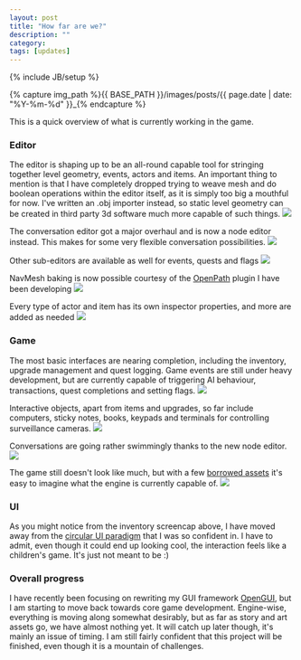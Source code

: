 ```yaml
---
layout: post
title: "How far are we?"
description: ""
category: 
tags: [updates]
---
```

{% include JB/setup %}

{% capture img_path %}{{ BASE_PATH }}/images/posts/{{ page.date | date: "%Y-%m-%d" }}_{% endcapture %}

This is a quick overview of what is currently working in the game.

<!--more-->

### Editor
The editor is shaping up to be an all-round capable tool for stringing together level geometry, events, actors and items. An important thing to mention is that I have completely dropped trying to weave mesh and do boolean operations within the editor itself, as it is simply too big a mouthful for now. I've written an .obj importer instead, so static level geometry can be created in third party 3d software much more capable of such things.
<a href="{{ img_path }}overview.jpg"><img src="{{ img_path }}overview.jpg" /></a>

The conversation editor got a major overhaul and is now a node editor instead. This makes for some very flexible conversation possibilities.
<a href="{{ img_path }}convotree.jpg"><img src="{{ img_path }}convotree.jpg" /></a>

Other sub-editors are available as well for events, quests and flags
<a href="{{ img_path }}quests.jpg"><img src="{{ img_path }}quests.jpg" /></a>

NavMesh baking is now possible courtesy of the [OpenPath](https://github.com/mrzapp/openpath) plugin I have been developing
<a href="{{ img_path }}pathfinding.jpg"><img src="{{ img_path }}pathfinding.jpg" /></a>

Every type of actor and item has its own inspector properties, and more are added as needed
<a href="{{ img_path }}properties.jpg"><img src="{{ img_path }}properties.jpg" /></a>

### Game
The most basic interfaces are nearing completion, including the inventory, upgrade management and quest logging. Game events are still under heavy development, but are currently capable of triggering AI behaviour, transactions, quest completions and setting flags.
<a href="{{ img_path }}inventory.jpg"><img src="{{ img_path }}inventory.jpg" /></a>

Interactive objects, apart from items and upgrades, so far include computers, sticky notes, books, keypads and terminals for controlling surveillance cameras.
<a href="{{ img_path }}interfaces.jpg"><img src="{{ img_path }}interfaces.jpg" /></a>

Conversations are going rather swimmingly thanks to the new node editor.
<a href="{{ img_path }}convos.jpg"><img src="{{ img_path }}convos.jpg" /></a>

The game still doesn't look like much, but with a few [borrowed assets](http://www.moddb.com/mods/new-vision) it's easy to imagine what the engine is currently capable of.
<a href="{{ img_path }}view.jpg"><img src="{{ img_path }}view.jpg" /></a>

### UI
As you might notice from the inventory screencap above, I have moved away from the [circular UI paradigm](http://jeppezapp.com/vongott/2013/08/19/ui-paradigm-and-upgrades/) that I was so confident in. I have to admit, even though it could end up looking cool, the interaction feels like a children's game. It's just not meant to be :)

### Overall progress
I have recently been focusing on rewriting my GUI framework [OpenGUI](https://github.com/mrzapp/opengui), but I am starting to move back towards core game development. Engine-wise, everything is moving along somewhat desirably, but as far as story and art assets go, we have almost nothing yet. It will catch up later though, it's mainly an issue of timing. I am still fairly confident that this project will be finished, even though it is a mountain of challenges.
